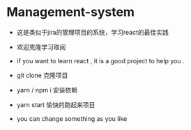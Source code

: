 # Management-system
* 这是类似于jira的管理项目的系统，学习react的最佳实践
* 欢迎克隆学习取阅 
* if you want to learn react , it is a good project to help you .

* git clone 克隆项目

* yarn / npm i 安装依赖

* yarn start  愉快的跑起来项目 

* you can change something as you like 
